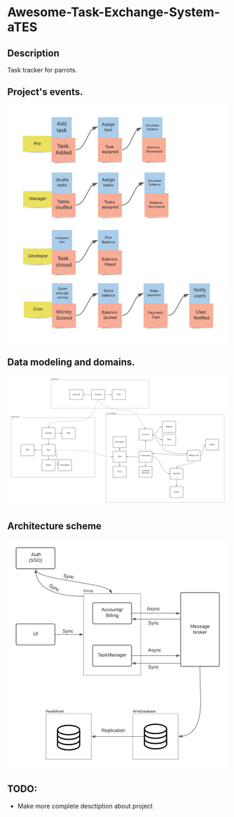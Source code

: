 # Awesome-Task-Exchange-System-aTES

## Description
Task tracker for parrots.

## Project's events.
![Events!](imgs/projects_events.png "Events")

## Data modeling and domains.
![Data model!](imgs/data_model.png "Data model")

## Architecture scheme
![Architecture!](imgs/Architecture.png "Architecture in scheme")

## TODO:
- Make more complete desctiption about project
